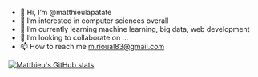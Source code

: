 - 👋 Hi, I’m @matthieulapatate
- 👀 I’m interested in computer sciences overall
- 🌱 I’m currently learning machine learning, big data, web development
- 💞️ I’m looking to collaborate on ...
- 📫 How to reach me m.rioual83@gmail.com

<!---
matthieulapatate/matthieulapatate is a ✨ special ✨ repository because its `README.md` (this file) appears on your GitHub profile.
You can click the Preview link to take a look at your changes.
--->

[![Matthieu's GitHub stats](https://github-readme-stats-sigma-five.vercel.app/api?username=matthieuRioual)](https://github.com/matthieuRioual/github-readme-stats)
